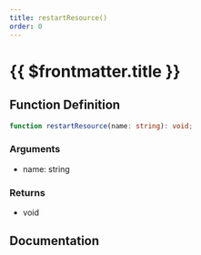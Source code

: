 ```yaml
---
title: restartResource()
order: 0
---
```


# {{ $frontmatter.title }}

## Function Definition

```ts
function restartResource(name: string): void;
```

### Arguments

* name: string

### Returns

* void

## Documentation

<!--@include: ./parts/restartResource.md-->
